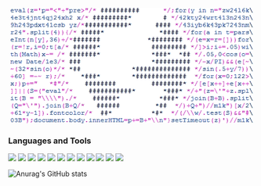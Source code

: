 <p align="center"> <img src="https://github.com/ArtemAlt/ArtemAlt/blob/main/assets/6AIJtr5.gif" alt=""/></p>


### Languages and Tools

![](https://img.shields.io/badge/Java-black?style=for-the-badge&logo=java&logoColor=#007396)
![](https://img.shields.io/badge/Spring-black?style=for-the-badge&logo=spring&logoColor=#6DB33F)
![](https://img.shields.io/badge/Springboot-black?style=for-the-badge&logo=springboot&logoColor=#6DB33F)
![](https://img.shields.io/badge/PostgreSQL-black?style=for-the-badge&logo=postgresql&logoColor=#4169E1)
![](https://img.shields.io/badge/Hibernate-black?style=for-the-badge&logo=hibernate)
![](https://img.shields.io/badge/Docker-black?style=for-the-badge&logo=docker&logoColor=#2496ED)
![](https://img.shields.io/badge/Flutter-black?style=for-the-badge&logo=flutter&logoColor=blue)
![](https://img.shields.io/badge/Dart-black?style=for-the-badge&logo=dart&logoColor=blue)
![](https://img.shields.io/badge/JUnit-black?style=for-the-badge&logo=junit5&logoColor=#25A162)
![](https://img.shields.io/badge/Farebase-black?style=for-the-badge&logo=firebase&logoColor=#25A162)
![](https://img.shields.io/badge/html-black?style=for-the-badge&logo=html5&logoColor=#25A162)
![](https://img.shields.io/badge/css-black?style=for-the-badge&logo=css3&logoColor=#25A162)

![Anurag's GitHub stats](https://github-readme-stats-git-masterrstaa-rickstaa.vercel.app/api?username=artemalt&show_icons=true&theme=radical&count_private=true)


